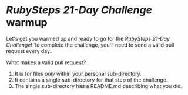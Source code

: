 # *RubySteps 21-Day Challenge* warmup

Let's get you warmed up and ready to go for the *RubySteps 21-Day Challenge*! To complete the challenge, you'll need to send a valid pull request every day.

What makes a valid pull request?

1. It is for files *only* within your personal sub-directory.
2. It contains a single sub-directory for that step of the challenge.
3. The single sub-directory has a README.md describing what you did.
